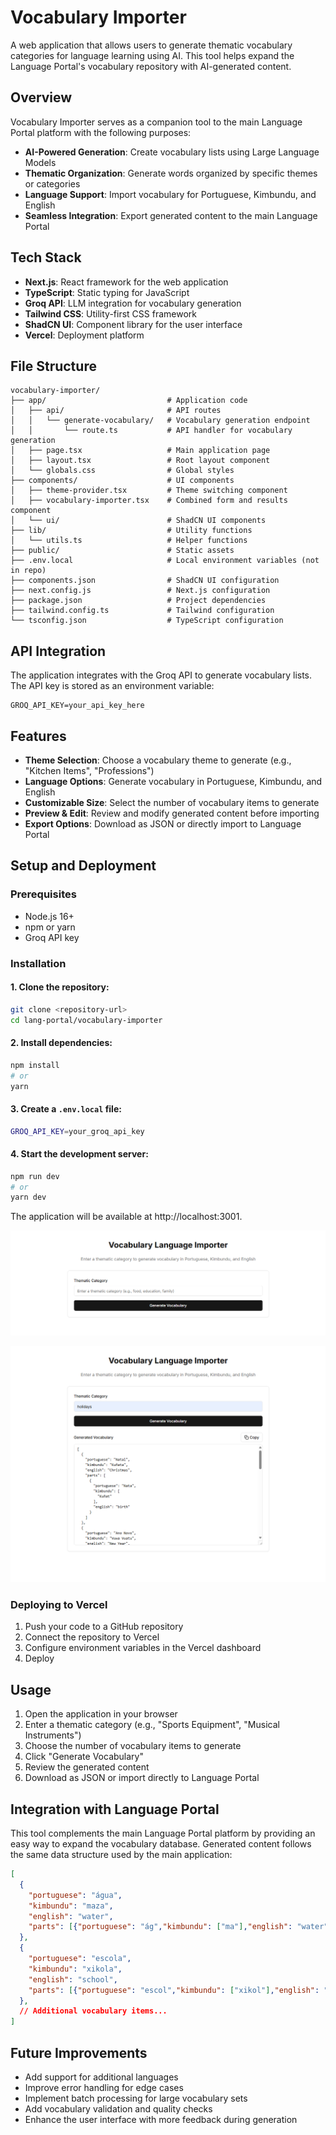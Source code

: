 # Vocabulary Importer

A web application that allows users to generate thematic vocabulary categories for language learning using AI. This tool helps expand the Language Portal's vocabulary repository with AI-generated content.

## Overview

Vocabulary Importer serves as a companion tool to the main Language Portal platform with the following purposes:

- **AI-Powered Generation**: Create vocabulary lists using Large Language Models
- **Thematic Organization**: Generate words organized by specific themes or categories
- **Language Support**: Import vocabulary for Portuguese, Kimbundu, and English
- **Seamless Integration**: Export generated content to the main Language Portal

## Tech Stack

- **Next.js**: React framework for the web application
- **TypeScript**: Static typing for JavaScript
- **Groq API**: LLM integration for vocabulary generation
- **Tailwind CSS**: Utility-first CSS framework
- **ShadCN UI**: Component library for the user interface
- **Vercel**: Deployment platform

## File Structure

```
vocabulary-importer/
├── app/                           # Application code
│   ├── api/                       # API routes
│   │   └── generate-vocabulary/   # Vocabulary generation endpoint
│   │       └── route.ts           # API handler for vocabulary generation
│   ├── page.tsx                   # Main application page
│   ├── layout.tsx                 # Root layout component
│   └── globals.css                # Global styles
├── components/                    # UI components
│   ├── theme-provider.tsx         # Theme switching component
│   ├── vocabulary-importer.tsx    # Combined form and results component
│   └── ui/                        # ShadCN UI components
├── lib/                           # Utility functions
│   └── utils.ts                   # Helper functions
├── public/                        # Static assets
├── .env.local                     # Local environment variables (not in repo)
├── components.json                # ShadCN UI configuration
├── next.config.js                 # Next.js configuration
├── package.json                   # Project dependencies
├── tailwind.config.ts             # Tailwind configuration
└── tsconfig.json                  # TypeScript configuration
```

## API Integration

The application integrates with the Groq API to generate vocabulary lists. The API key is stored as an environment variable:

```
GROQ_API_KEY=your_api_key_here
```

## Features

- **Theme Selection**: Choose a vocabulary theme to generate (e.g., "Kitchen Items", "Professions")
- **Language Options**: Generate vocabulary in Portuguese, Kimbundu, and English
- **Customizable Size**: Select the number of vocabulary items to generate
- **Preview & Edit**: Review and modify generated content before importing
- **Export Options**: Download as JSON or directly import to Language Portal

## Setup and Deployment

### Prerequisites

- Node.js 16+
- npm or yarn
- Groq API key

### Installation

#### 1. Clone the repository:
```bash
git clone <repository-url>
cd lang-portal/vocabulary-importer
```

#### 2. Install dependencies:
```bash
npm install
# or
yarn
```

#### 3. Create a `.env.local` file:
```bash
GROQ_API_KEY=your_groq_api_key
```

#### 4. Start the development server:
```bash
npm run dev
# or
yarn dev
```

The application will be available at http://localhost:3001.


![Vocabulary View 1](../ui-images/screenshot01_s.png)

![Vocabulary View 2](../ui-images/screenshot02_s.png)



### Deploying to Vercel

1. Push your code to a GitHub repository
2. Connect the repository to Vercel
3. Configure environment variables in the Vercel dashboard
4. Deploy

## Usage

1. Open the application in your browser
2. Enter a thematic category (e.g., "Sports Equipment", "Musical Instruments")
3. Choose the number of vocabulary items to generate
4. Click "Generate Vocabulary"
5. Review the generated content
6. Download as JSON or import directly to Language Portal

## Integration with Language Portal

This tool complements the main Language Portal platform by providing an easy way to expand the vocabulary database. Generated content follows the same data structure used by the main application:

```json
[
  {
    "portuguese": "água",
    "kimbundu": "maza",
    "english": "water",
    "parts": [{"portuguese": "ág","kimbundu": ["ma"],"english": "water"}] 
  },
  {
    "portuguese": "escola",
    "kimbundu": "xikola",
    "english": "school",
    "parts": [{"portuguese": "escol","kimbundu": ["xikol"],"english": "learn"}]
  },
  // Additional vocabulary items...
]
```

## Future Improvements

- Add support for additional languages
- Improve error handling for edge cases
- Implement batch processing for large vocabulary sets
- Add vocabulary validation and quality checks
- Enhance the user interface with more feedback during generation
